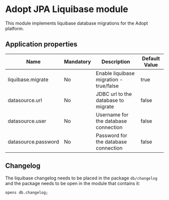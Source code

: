 # Adopt JPA Liquibase module

This module implements liquibase database migrations for the Adopt platform.

## Application properties

| Name                | Mandatory | Description                                                                                       | Default Value         |
| ------------------- | --------- | ------------------------------------------------------------------------------------------------- | --------------------- |
| liquibase.migrate   | No        | Enable liquibase migration - true/false                                                           | true                  |
| datasource.url      | No        | JDBC url to the database to migrate                                                               | false                 |
| datasource.user     | No        | Username for the database connection                                                              | false                 |
| datasource.password | No        | Password for the database connection                                                              | false                 |

## Changelog

The liquibase changelog needs to be placed in the package `db/changelog` and the package needs to be open in the module that contains it:

```
opens db.changelog;
```
